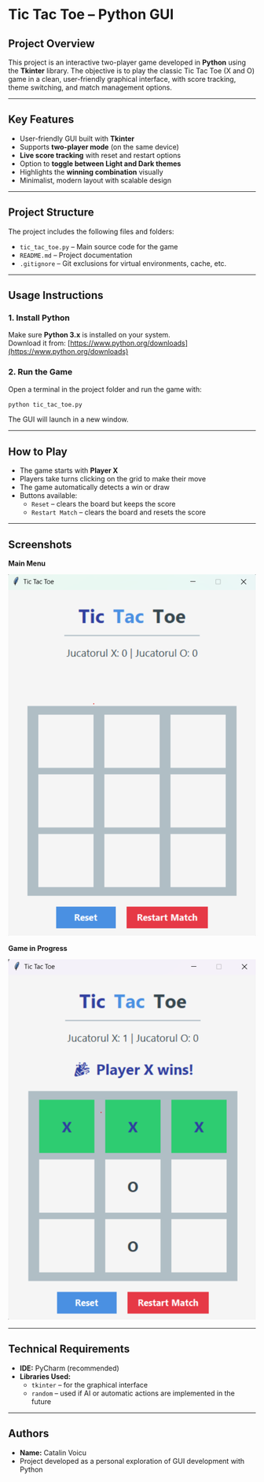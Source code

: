 # Tic Tac Toe – Python GUI

## Project Overview

This project is an interactive two-player game developed in **Python** using the **Tkinter** library. The objective is to play the classic Tic Tac Toe (X and O) game in a clean, user-friendly graphical interface, with score tracking, theme switching, and match management options.

---

## Key Features

- User-friendly GUI built with **Tkinter**
- Supports **two-player mode** (on the same device)
- **Live score tracking** with reset and restart options
- Option to **toggle between Light and Dark themes**
- Highlights the **winning combination** visually
- Minimalist, modern layout with scalable design

---

## Project Structure

The project includes the following files and folders:

- `tic_tac_toe.py` – Main source code for the game  
- `README.md` – Project documentation  
- `.gitignore` – Git exclusions for virtual environments, cache, etc.  

---

## Usage Instructions

### 1. Install Python

Make sure **Python 3.x** is installed on your system.  
Download it from: [https://www.python.org/downloads](https://www.python.org/downloads)

### 2. Run the Game

Open a terminal in the project folder and run the game with:

```bash
python tic_tac_toe.py
```

The GUI will launch in a new window.

---

## How to Play

- The game starts with **Player X**
- Players take turns clicking on the grid to make their move
- The game automatically detects a win or draw
- Buttons available:
  - `Reset` – clears the board but keeps the score
  - `Restart Match` – clears the board and resets the score

---

## Screenshots

**Main Menu**
   
![Interface Preview](https://raw.githubusercontent.com/catavoicu/Tic-Tac-Toe/main/interface.png)


**Game in Progress**
   
![Interface Preview](https://raw.githubusercontent.com/catavoicu/Tic-Tac-Toe/main/game.png)

---

## Technical Requirements

- **IDE:** PyCharm (recommended)
- **Libraries Used:**
  - `tkinter` – for the graphical interface
  - `random` – used if AI or automatic actions are implemented in the future

---

## Authors

- **Name:** Catalin Voicu  
- Project developed as a personal exploration of GUI development with Python  


